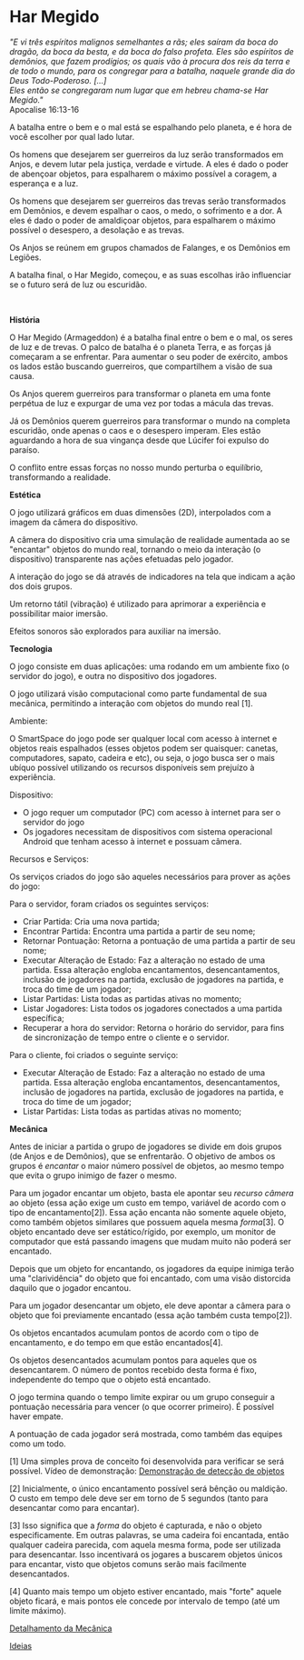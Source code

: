 Har Megido
==========

 *"E vi três espíritos malignos semelhantes a rãs; eles saíram da boca do dragão, da boca da besta, e da boca do falso profeta. Eles são espíritos de demônios, que fazem prodígios; os quais vão à procura dos reis da terra e de todo o mundo, para os congregar para a batalha, naquele grande dia do Deus Todo-Poderoso. [...]    
   Eles então se congregaram num lugar que em hebreu chama-se Har Megido."*     
   Apocalise 16:13-16


A batalha entre o bem e o mal está se espalhando pelo planeta, e é hora de você escolher por qual lado lutar.

Os homens que desejarem ser guerreiros da luz serão transformados em Anjos, e devem lutar pela justiça, verdade e virtude.
A eles é dado o poder de abençoar objetos, para espalharem o máximo possível a coragem, a esperança e a luz.

Os homens que desejarem ser guerreiros das trevas serão transformados em Demônios, e devem espalhar o caos, o medo, o sofrimento e a dor.
A eles é dado o poder de amaldiçoar objetos, para espalharem o máximo possível o desespero, a desolação e as trevas.

Os Anjos se reúnem em grupos chamados de Falanges, e os Demônios em Legiões.

A batalha final, o Har Megido, começou, e as suas escolhas irão influenciar se o futuro será de luz ou escuridão.  

<br/>

**História**

O Har Megido (Armageddon) é a batalha final entre o bem e o mal, os seres de luz e de trevas. 
O palco de batalha é o planeta Terra, e as forças já começaram a se enfrentar. 
Para aumentar o seu poder de exército, ambos os lados estão buscando guerreiros, que compartilhem a visão de sua causa. 

Os Anjos querem guerreiros para transformar o planeta em uma fonte perpétua de luz e expurgar de 
uma vez por todas a mácula das trevas.

Já os Demônios querem guerreiros para transformar o mundo na completa escuridão, onde apenas o caos e o desespero
imperam. Eles estão aguardando a hora de sua vingança desde que Lúcifer foi expulso do paraíso.

O conflito entre essas forças no nosso mundo perturba o equilíbrio, transformando a realidade.   


**Estética**

O jogo utilizará gráficos em duas dimensões (2D), interpolados com a imagem da câmera do dispositivo.   

A câmera do dispositivo cria uma simulação de realidade aumentada ao se "encantar" objetos do mundo real, tornando o meio da interação (o dispositivo) transparente nas ações efetuadas pelo jogador.  

A interação do jogo se dá através de indicadores na tela que indicam a ação dos dois grupos.  

Um retorno tátil (vibração) é utilizado para aprimorar a experiência e possibilitar maior imersão.  

Efeitos sonoros são explorados para auxiliar na imersão.  


**Tecnologia**

O jogo consiste em duas aplicações: uma rodando em um ambiente fixo (o servidor do jogo), e outra no dispositivo dos jogadores.  

O jogo utilizará visão computacional como parte fundamental de sua mecânica, permitindo a interação com objetos do mundo real [1].


Ambiente:

O SmartSpace do jogo pode ser qualquer local com acesso à internet e objetos reais espalhados (esses objetos podem ser quaisquer: canetas, computadores, sapato, cadeira e etc), ou seja, o jogo busca ser o mais ubíquo possível utilizando os recursos disponíveis sem prejuízo à experiência.  

Dispositivo:

- O jogo requer um computador (PC) com acesso à internet para ser o servidor do jogo
- Os jogadores necessitam de dispositivos com sistema operacional Android que tenham acesso à internet e possuam câmera.


Recursos e Serviços:

Os serviços criados do jogo são aqueles necessários para prover as ações do jogo:

Para o servidor, foram criados os seguintes serviços:

- Criar Partida: Cria uma nova partida;
- Encontrar Partida: Encontra uma partida a partir de seu nome;
- Retornar Pontuação: Retorna a pontuação de uma partida a partir de seu nome;
- Executar Alteração de Estado: Faz a alteração no estado de uma partida. Essa alteração engloba encantamentos, desencantamentos, inclusão de jogadores na partida, exclusão de jogadores na partida, e troca do time de um jogador;
- Listar Partidas: Lista todas as partidas ativas no momento;
- Listar Jogadores: Lista todos os jogadores conectados a uma partida específica;
- Recuperar a hora do servidor: Retorna o horário do servidor, para fins de sincronização de tempo entre o cliente e o servidor.

Para o cliente, foi criados o seguinte serviço:

- Executar Alteração de Estado: Faz a alteração no estado de uma partida. Essa alteração engloba encantamentos, desencantamentos, inclusão de jogadores na partida, exclusão de jogadores na partida, e troca do time de um jogador;
- Listar Partidas: Lista todas as partidas ativas no momento;


**Mecânica**

Antes de iniciar a partida o grupo de jogadores se divide em dois grupos (de Anjos e de Demônios), que se enfrentarão.
O objetivo de ambos os grupos é *encantar* o maior número possível de objetos, ao mesmo tempo que evita o grupo inimigo de fazer o mesmo.

Para um jogador encantar um objeto, basta ele apontar seu *recurso câmera* ao objeto (essa ação exige um custo em tempo, variável de acordo com o tipo de encantamento[2]). Essa ação encanta não somente aquele objeto, como também objetos similares que possuem aquela mesma *forma*[3]. O objeto encantado deve ser estático/rígido, por exemplo, um monitor de computador que está passando imagens que mudam muito não poderá ser encantado.

Depois que um objeto for encantando, os jogadores da equipe inimiga terão uma "clarividência" do objeto que foi encantado, com uma visão distorcida daquilo que o jogador encantou.

Para um jogador desencantar um objeto, ele deve apontar a câmera para o objeto que foi previamente encantado (essa ação também custa tempo[2]).

Os objetos encantados acumulam pontos de acordo com o tipo de encantamento, e do tempo em que estão encantados[4].

Os objetos desencantados acumulam pontos para aqueles que os desencantarem. O número de pontos recebido desta forma é fixo, independente do tempo que o objeto está encantado.

O jogo termina quando o tempo limite expirar ou um grupo conseguir a pontuação necessária para vencer (o que ocorrer primeiro). É possível haver empate.

A pontuação de cada jogador será mostrada, como também das equipes como um todo.


[1] Uma simples prova de conceito foi desenvolvida para verificar se será possível. Vídeo de demonstração: [Demonstração de detecção de objetos](http://youtu.be/w9FDezrSpI8) 

[2] Inicialmente, o único encantamento possível será bênção ou maldição. O custo em tempo dele deve ser em torno de 5 segundos (tanto para desencantar como para encantar).

[3] Isso significa que a *forma* do objeto é capturada, e não o objeto especificamente. Em outras palavras, se uma cadeira foi encantada, então qualquer cadeira parecida, com aquela mesma forma, pode ser utilizada para desencantar. Isso incentivará os jogares a buscarem objetos únicos para encantar, visto que objetos comuns serão mais facilmente desencantados.

[4] Quanto mais tempo um objeto estiver encantado, mais "forte" aquele objeto ficará, e mais pontos ele concede por intervalo de tempo (até um limite máximo).


[Detalhamento da Mecânica](https://github.com/vvgaming/HarMegido/blob/master/docs/mecanica.md) 

[Ideias](https://github.com/vvgaming/HarMegido/blob/master/docs/ideias.md)

